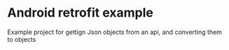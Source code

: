# Android retrofit example
 
Example project for gettign Json objects from an api, and converting them to objects
